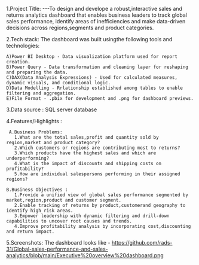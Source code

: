 1.Project Title:
---To design and develope a robust,interactive sales and returns analytics dashboard that enables business leaders to track global sales performance,
   identify areas of inefficiencies and make data-driven decisions across regions,segments and product categories.

2.Tech stack:
The dashboard was built usingthe following tools and technologies:

    A)Power BI Desktop - Data visualization platform used for report creation.
    B)Power Query - Data transformation and cleaning layer for reshaping and preparing the data.
    C)DAX(Data Analysis Expressions) - Used for calculated measures, dynamic visuals, and conditional logic.
    D)Data Modelling - Rrlationship established among tables to enable filtering and aggregation.
    E)File Format - .pbix for development and .png for dashboard previews.

3.Data source : SQL server database

4.Features/Highlights :

     A.Business Problems:
       1.What are the total sales,profit and quantity sold by region,market and product category?
       2.Which customers or regions are contributing most to returns?
       3.Which products have the highest sales and which are underperforming?
       4.What is the impact of discounts and shipping costs on profitability?
       5.How are individual salespersons performing in their assigned regions?
       
    B.Business Objectives :
       1.Provide a unified view of global sales performance segmented by market,region,product and customer segment.
       2.Enable tracking of returns by product,customerand geography to identify high risk areas.
       3.Empower leadership with dynamic filtering and drill-down capabilities to uncover root causes and trends.
       4.Improve profitability analysis by incorporating cost,discounting and return impact.

5.Screenshots:
   The dashboard looks like - https://github.com/rads-31/Global-sales-performance-and-sales-analytics/blob/main/Executive%20overview%20dashboard.png
   
